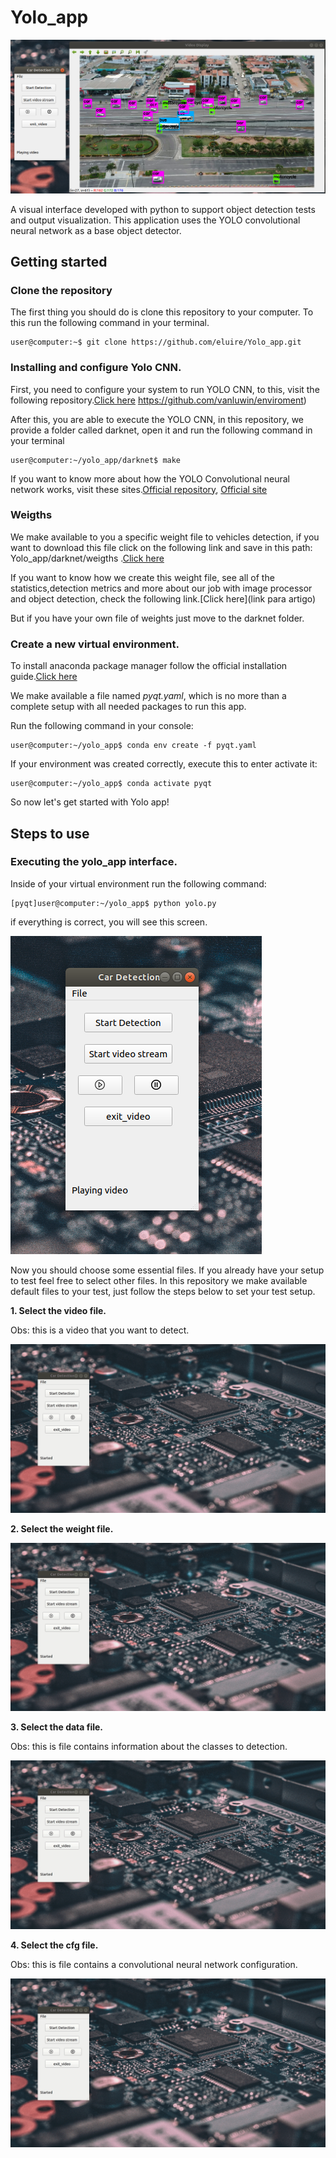 # Yolo_app

![start_img](./icons/demonstration_img.png)

A visual interface developed with python to support object detection tests and output visualization. This application uses the YOLO convolutional neural network as a base object detector.

## Getting started

### Clone the repository

The first thing you should do is clone this repository to your computer. To this run the following command in your terminal.

```console
user@computer:~$ git clone https://github.com/eluire/Yolo_app.git
```

### Installing and configure Yolo CNN.

First, you need to configure your system to run YOLO CNN, to this, visit
the following repository.[Click here](https://github.com/vanluwin/enviroment)
https://github.com/vanluwin/enviroment)

After this, you are able to execute the YOLO CNN, in this repository, we provide a folder called darknet, open it and run the following command in your terminal


```console
user@computer:~/yolo_app/darknet$ make
```
If you want to know more about how the YOLO Convolutional neural network works, visit these sites.[Official repository](https://pjreddie.com/darknet/yolo/), [Official site](https://github.com/AlexeyAB/darknet#how-to-train-to-detect-your-custom-objects)

### Weigths

We make available to you a specific weight file to vehicles detection, if you want to download this file click on the following link and save in this path: Yolo_app/darknet/weigths .[Click here](https://drive.google.com/drive/folders/1WGmJZSl24fVl7OyyjRPK-puxW08kcu82?usp=sharing)

If you want to know how we create this weight file, see all of the statistics,detection metrics and more about our job with image processor and object detection, check the following link.[Click here](link para artigo)

But if you have your own file of weights just move to the darknet folder.

### Create a new virtual environment.

To install anaconda package manager follow the official installation guide.[Click here](https://docs.anaconda.com/anaconda/install/linux/)

We make available a file named *pyqt.yaml*, which is no more than a complete setup with all needed packages to run this app.

Run the following command in your console:

```console
user@computer:~/yolo_app$ conda env create -f pyqt.yaml
```

If your environment was created correctly, execute this to enter activate it:

```console
user@computer:~/yolo_app$ conda activate pyqt
```

So now let's get started with Yolo app!

## Steps to use

### Executing the yolo_app interface.

Inside of your virtual environment run the following command:

```console
[pyqt]user@computer:~/yolo_app$ python yolo.py
```
if everything is correct, you will see this screen.

![step_inicial](./icons/screen.png)

Now you should choose some essential files. If you already have your setup to test feel free to select other files. In this repository we make available default files to your test, just follow the steps below to set your test setup.

**1. Select the video file.**

Obs: this is a video that you want to detect.

![video_pick](icons/pick_video.gif)

**2. Select the weight file.**

![weight_pick](icons/pick_weigths.gif)

**3. Select the data file.**

Obs: this is file contains information about the classes to detection.

![data_pick](icons/pick_data.gif)

**4. Select the cfg file.**

Obs: this is file contains a convolutional neural network configuration.

![cfg_pick](icons/pick_cfg.gif)
